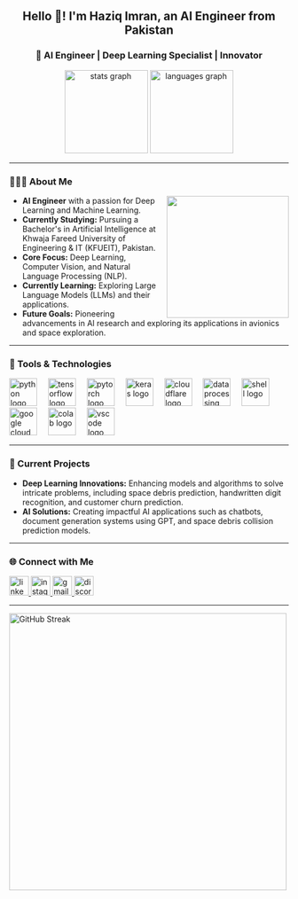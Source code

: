 <h2 align="center">Hello 👋! I'm Haziq Imran, an AI Engineer from Pakistan</h2>

<h3 align="center">🚀 AI Engineer | Deep Learning Specialist | Innovator</h3>

<div align="center">
  <img src="https://github-readme-stats.vercel.app/api?username=haziqimran18&hide_title=true&show_icons=true&include_all_commits=true&count_private=true&theme=radical&bg_color=0D1117&text_color=ffffff&icon_color=00CFFF"  height="150" alt="stats graph" />
  <img src="https://github-readme-stats.vercel.app/api/top-langs?username=haziqimran18&layout=compact&card_width=320&langs_count=5&theme=radical&bg_color=0D1117&text_color=ffffff&icon_color=00CFFF" height="150" alt="languages graph" />
</div>

---

<h3 align="left">👨🏻‍💻 About Me</h3>
<img align="right" height="220" style="margin-left: 10px" src="https://i.giphy.com/media/v1.Y2lkPTc5MGI3NjExeG1rODBhbTJnb3BqZXRrZGt6dHZudmsycGx6MGEzY3Z4eWt0b2tkNCZlcD12MV9pbnRlcm5hbF9naWZfYnlfaWQmY3Q9Zw/Rpl1sod1vCXK0L2SUN/giphy.gif" />

<ul>
  <li><strong>AI Engineer</strong> with a passion for Deep Learning and Machine Learning.</li>
  <li><strong>Currently Studying:</strong> Pursuing a Bachelor's in Artificial Intelligence at Khwaja Fareed University of Engineering & IT (KFUEIT), Pakistan.</li>
  <li><strong>Core Focus:</strong> Deep Learning, Computer Vision, and Natural Language Processing (NLP).</li>
  <li><strong>Currently Learning:</strong> Exploring Large Language Models (LLMs) and their applications.</li>
  <li><strong>Future Goals:</strong> Pioneering advancements in AI research and exploring its applications in avionics and space exploration.</li>
</ul>

---

<h3 align="left">🔧 Tools & Technologies</h3>
<div align="left">
  <img src="https://cdn.jsdelivr.net/gh/devicons/devicon/icons/python/python-original.svg" height="50" alt="python logo" />
  <img width="12" />
  <img src="https://cdn.jsdelivr.net/gh/devicons/devicon/icons/tensorflow/tensorflow-original.svg" height="50" alt="tensorflow logo" />
  <img width="12" />
  <img src="https://cdn.jsdelivr.net/gh/devicons/devicon/icons/pytorch/pytorch-original.svg" height="50" alt="pytorch logo" />
  <img width="12" />
  <img src="https://cdn.jsdelivr.net/gh/devicons/devicon/icons/keras/keras-original.svg" height="50" alt="keras logo" />
  <img width="12" />
  <img src="https://img.icons8.com/?size=100&id=33039&format=png&color=000000" height="50" alt="cloudflare logo" />
  <img width="12" />
  <img src="https://img.icons8.com/?size=100&id=gTh24WvhQ5sg&format=png&color=000000" height="50" alt="data processing logo" />
  <img width="12" />
  <img src="https://cdn.jsdelivr.net/gh/devicons/devicon@latest/icons/powershell/powershell-original.svg" height="50" alt="shell logo" />
  <img width="12" />
  <img src="https://cdn.jsdelivr.net/gh/devicons/devicon/icons/googlecloud/googlecloud-original.svg" height="50" alt="google cloud logo" />
  <img width="12" />
  <img src="https://img.icons8.com/?size=100&id=lOqoeP2Zy02f&format=png&color=000000" height="50" alt="colab logo" />
  <img width="12" />
  <img src="https://cdn.jsdelivr.net/gh/devicons/devicon/icons/vscode/vscode-original.svg" height="50" alt="vscode logo" />
</div>

---

<h3 align="left">🌟 Current Projects</h3>
<ul>
  <li><strong>Deep Learning Innovations:</strong> Enhancing models and algorithms to solve intricate problems, including space debris prediction, handwritten digit recognition, and customer churn prediction.</li>
  <li><strong>AI Solutions:</strong> Creating impactful AI applications such as chatbots, document generation systems using GPT, and space debris collision prediction models.</li>
</ul>

---

<h3 align="left">🌐 Connect with Me</h3>
<div align="left">
  <a href="https://www.linkedin.com/in/haziq-imran-778760312" target="_blank">
    <img src="https://img.shields.io/static/v1?message=LinkedIn&logo=linkedin&label=&color=0077B5&logoColor=white&style=for-the-badge" height="35" alt="linkedin logo" />
  </a>
  <a href="https://www.instagram.com/haziq.imran.59/" target="_blank">
    <img src="https://img.shields.io/static/v1?message=Instagram&logo=instagram&label=&color=E4405F&logoColor=white&style=for-the-badge" height="35" alt="instagram logo" />
  </a>
  <a href="mailto:hazziq595959@gmail.com" target="_blank">
    <img src="https://img.shields.io/static/v1?message=Email&logo=gmail&label=&color=D14836&logoColor=white&style=for-the-badge" height="35" alt="gmail logo" />
  </a>
  <a href="https://discord.com/users/muhammadhaziqimran" target="_blank">
    <img src="https://img.shields.io/static/v1?message=Discord&logo=discord&label=&color=7289DA&logoColor=white&style=for-the-badge" height="35" alt="discord logo" />
  </a>
</div>

---

<img width="500" src="https://github-readme-streak-stats.herokuapp.com/?user=haziqimran18&theme=radical&background=0D1117&ring=00CFFF&fire=00CFFF" alt="GitHub Streak" />
